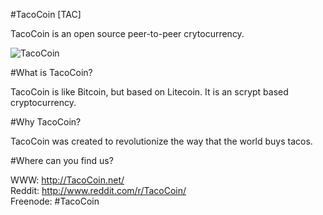 #TacoCoin [TAC]

TacoCoin is an open source peer-to-peer crytocurrency.

![TacoCoin](http://tacocoin.net/TacocoinLogo.jpg)

#What is TacoCoin?  

TacoCoin is like Bitcoin, but based on Litecoin. It is an scrypt based cryptocurrency.  

#Why TacoCoin?  

TacoCoin was created to revolutionize the way that the world buys tacos.  

#Where can you find us?

WWW: http://TacoCoin.net/  
Reddit: http://www.reddit.com/r/TacoCoin/  
Freenode: #TacoCoin  
